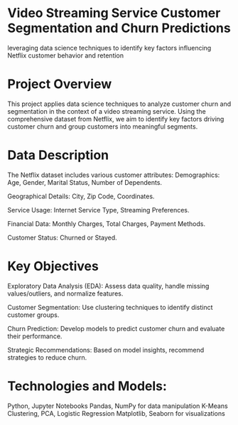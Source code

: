 # Video Streaming Service Customer Segmentation and Churn Predictions
leveraging data science techniques to identify key factors influencing Netflix customer behavior and retention

# Project Overview
This project applies data science techniques to analyze customer churn and segmentation in the context of a video streaming service. Using the comprehensive dataset from Netflix, we aim to identify key factors driving customer churn and group customers into meaningful segments.

# Data Description
The Netflix dataset includes various customer attributes:
Demographics: Age, Gender, Marital Status, Number of Dependents.

Geographical Details: City, Zip Code, Coordinates.

Service Usage: Internet Service Type, Streaming Preferences.

Financial Data: Monthly Charges, Total Charges, Payment Methods.

Customer Status: Churned or Stayed.

# Key Objectives
Exploratory Data Analysis (EDA): Assess data quality, handle missing values/outliers, and normalize features.

Customer Segmentation: Use clustering techniques to identify distinct customer groups.

Churn Prediction: Develop models to predict customer churn and evaluate their performance.

Strategic Recommendations: Based on model insights, recommend strategies to reduce churn.

# Technologies and Models:
Python, Jupyter Notebooks
Pandas, NumPy for data manipulation
K-Means Clustering, PCA, Logistic Regression
Matplotlib, Seaborn for visualizations


